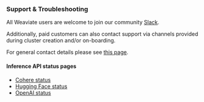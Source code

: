 ### Support & Troubleshooting

All Weaviate users are welcome to join our community [Slack](https://join.slack.com/t/weaviate/shared_invite/zt-goaoifjr-o8FuVz9b1HLzhlUfyfddhw).

Additionally, paid customers can also contact support via channels provided during cluster creation and/or on-boarding.

For general contact details please see [this page](https://console.weaviate.cloud/contact).

#### Inference API status pages

- [Cohere status](https://status.cohere.ai/)
- [Hugging Face status](https://status.huggingface.co/)
- [OpenAI status](https://status.openai.com/)
